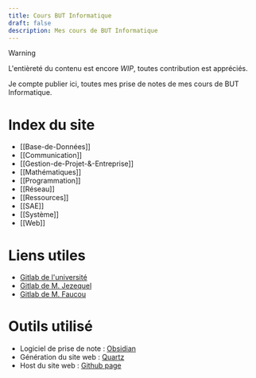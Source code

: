 ```yaml
---
title: Cours BUT Informatique
draft: false
description: Mes cours de BUT Informatique
---
```

>[!warning]
> L'entièreté du contenu est encore *WIP*, toutes contribution est appréciés.

Je compte publier ici, toutes mes prise de notes de mes cours de BUT Informatique.
# Index du site
- [[Base-de-Données]]
- [[Communication]]
- [[Gestion-de-Projet-&-Entreprise]]
- [[Mathématiques]]
- [[Programmation]]
- [[Réseau]]
- [[Ressources]]
- [[SAE]]
- [[Système]]
- [[Web]]

# Liens utiles
- [Gitlab de l'université](https://gitlab.univ-nantes.fr/pub/but) 
- [Gitlab de M. Jezequel](https://gitlab.univ-nantes.fr/jezequel-l)
- [Gitlab de M. Faucou](https://gitlab.univ-nantes.fr/faucou-s/)

# Outils utilisé
- Logiciel de prise de note : [Obsidian](https://obsidian.md/)
- Génération du site web : [Quartz](https://quartz.jzhao.xyz)
- Host du site web : [Github page](https://pages.github.com/)
